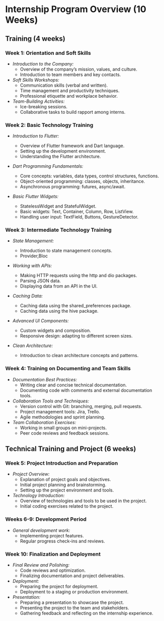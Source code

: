 # Internship Program Overview (10 Weeks)

## Training (4 weeks)

### Week 1: Orientation and Soft Skills

- *Introduction to the Company:*
  - Overview of the company’s mission, values, and culture.
  - Introduction to team members and key contacts.
- *Soft Skills Workshops:*
  - Communication skills (verbal and written).
  - Time management and productivity techniques.
  - Professional etiquette and workplace behavior.
- *Team-Building Activities:*
  - Ice-breaking sessions.
  - Collaborative tasks to build rapport among interns.

### Week 2: Basic Technology Training

- *Introduction to Flutter:*
  - Overview of Flutter framework and Dart language.
  - Setting up the development environment.
  - Understanding the Flutter architecture.
  
- *Dart Programming Fundamentals:*
  - Core concepts: variables, data types, control structures, functions.
  - Object-oriented programming: classes, objects, inheritance.
  - Asynchronous programming: futures, async/await.

- *Basic Flutter Widgets:*
  - StatelessWidget and StatefulWidget.
  - Basic widgets: Text, Container, Column, Row, ListView.
  - Handling user input: TextField, Buttons, GestureDetector.

### Week 3: Intermediate Technology Training

- *State Management:*
  - Introduction to state management concepts.
  - Provider,Bloc
  
- *Working with APIs:*
  - Making HTTP requests using the http and dio packages.
  - Parsing JSON data.
  - Displaying data from an API in the UI.

- *Caching Data:*
  - Caching data using the shared_preferences package.
  - Caching data using the hive package.

- *Advanced UI Components:*
  - Custom widgets and composition.
  - Responsive design: adapting to different screen sizes.
  
- *Clean Architecture:*
  - Introduction to clean architecture concepts and patterns.

### Week 4: Training on Documenting and Team Skills

- *Documentation Best Practices:*
  - Writing clear and concise technical documentation.
  - Documenting code with comments and external documentation tools.
- *Collaboration Tools and Techniques:*
  - Version control with Git: branching, merging, pull requests.
  - Project management tools: Jira, Trello.
  - Agile methodologies and sprint planning.
- *Team Collaboration Exercises:*
  - Working in small groups on mini-projects.
  - Peer code reviews and feedback sessions.

## Technical Training and Project (6 weeks)

### Week 5: Project Introduction and Preparation

- *Project Overview:*
  - Explanation of project goals and objectives.
  - Initial project planning and brainstorming.
  - Setting up the project environment and tools.
- *Technology Introduction:*
  - Overview of technologies and tools to be used in the project.
  - Initial coding exercises related to the project.

### Weeks 6-9: Development Period

- *General development work:*
  - Implementing project features.
  - Regular progress check-ins and reviews.

### Week 10: Finalization and Deployment

- *Final Review and Polishing:*
  - Code reviews and optimization.
  - Finalizing documentation and project deliverables.
- *Deployment:*
  - Preparing the project for deployment.
  - Deployment to a staging or production environment.
- *Presentation:*
  - Preparing a presentation to showcase the project.
  - Presenting the project to the team and stakeholders.
  - Gathering feedback and reflecting on the internship experience.
